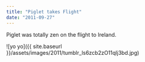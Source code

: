 ```yaml
---
title: "Piglet takes Flight"
date: "2011-09-27"
---
```


Piglet was totally zen on the flight to Ireland.

![yo yo]({{ site.baseurl }}/assets/images/2011/tumblr_ls6zcb2zO11qlj3bd.jpg)
